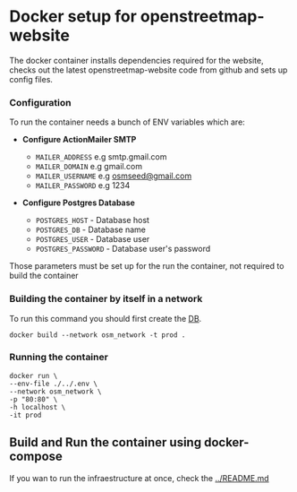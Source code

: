 # Docker setup for openstreetmap-website

The docker container installs dependencies required for the website, checks out the latest openstreetmap-website code from github and sets up config files.

### Configuration

To run the container needs a bunch of ENV variables which are:

- **Configure ActionMailer SMTP**

  - `MAILER_ADDRESS` e.g smtp.gmail.com
  - `MAILER_DOMAIN` e.g gmail.com
  - `MAILER_USERNAME` e.g osmseed@gmail.com
  - `MAILER_PASSWORD` e.g 1234

- **Configure Postgres Database**

  - `POSTGRES_HOST` - Database host
  - `POSTGRES_DB` - Database name
  - `POSTGRES_USER` - Database user
  - `POSTGRES_PASSWORD` - Database user's password 

Those parameters must be set up for the run the container, not required to build the container


### Building the container by itself in a network

To run this command you should first create the [DB](https://github.com/developmentseed/osm-seed/tree/master/db).


```
docker build --network osm_network -t prod .
```

### Running the container

```
docker run \
--env-file ./../.env \
--network osm_network \
-p "80:80" \
-h localhost \
-it prod 
```

## Build and Run the container using docker-compose

If you wan to run the infraestructure at once, check the [../README.md](https://github.com/developmentseed/osm-seed/blob/master/README.md)




